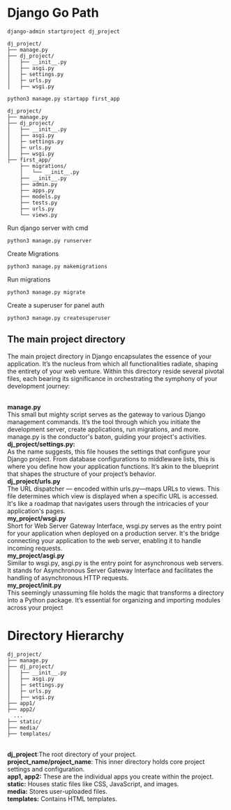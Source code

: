 # Django Go Path 

```shell
django-admin startproject dj_project
```

```shell
dj_project/
├── manage.py
├── dj_project/
│   ├── __init__.py
│   ├── asgi.py
│   ├─ settings.py
│   ├─ urls.py
│   ├── wsgi.py 
```

```shell
python3 manage.py startapp first_app
```

```shell
dj_project/
├── manage.py
├── dj_project/
│   ├── __init__.py
│   ├── asgi.py
│   ├─ settings.py
│   ├─ urls.py
│   ├── wsgi.py
├── first_app/
    ├── migrations/
    │   └── __init__.py
    ├── __init__.py
    ├── admin.py
    ├── apps.py
    ├── models.py
    ├── tests.py
    ├── urls.py
    └── views.py
```

Run django server with cmd
```shell
python3 manage.py runserver
```

Create Migrations
```shell
python3 manage.py makemigrations
```

Run migrations 
```shell
python3 manage.py migrate
```

Create a superuser for panel auth
```shell
python3 manage.py createsuperuser
```

## The main project directory

The main project directory in Django encapsulates the essence of your application. It’s the nucleus from which all functionalities radiate, shaping the entirety of your web venture. Within this directory reside several pivotal files, each bearing its significance in orchestrating the symphony of your development journey:

<br/><b>manage.py</b><br/>
This small but mighty script serves as the gateway to various Django management commands. It’s the tool through which you initiate the development server, create applications, run migrations, and more. manage.py is the conductor's baton, guiding your project's activities.
<br/><b>dj_project/settings.py:</b><br/>
As the name suggests, this file houses the settings that configure your Django project. From database configurations to middleware lists, this is where you define how your application functions. It’s akin to the blueprint that shapes the structure of your project’s behavior.
<br/><b>dj_project/urls.py</b><br/>
The URL dispatcher — encoded within urls.py—maps URLs to views. This file determines which view is displayed when a specific URL is accessed. It's like a roadmap that navigates users through the intricacies of your application's pages.
<br/><b>my_project/wsgi.py</b><br/>
Short for Web Server Gateway Interface, wsgi.py serves as the entry point for your application when deployed on a production server. It's the bridge connecting your application to the web server, enabling it to handle incoming requests.
<br/><b>my_project/asgi.py</b><br/>
Similar to wsgi.py, asgi.py is the entry point for asynchronous web servers. It stands for Asynchronous Server Gateway Interface and facilitates the handling of asynchronous HTTP requests.
<br/><b>my_project/__init__.py</b><br/>
This seemingly unassuming file holds the magic that transforms a directory into a Python package. It’s essential for organizing and importing modules across your project

# Directory Hierarchy

```shell
dj_project/
├── manage.py
├── dj_project/
│   ├── __init__.py
│   ├── asgi.py
│   ├─ settings.py
│   ├─ urls.py
│   ├── wsgi.py
├── app1/
├── app2/
  ...
├── static/
├── media/
├── templates/
```
<br/>
<b>dj_project</b>:The root directory of your project.
<br/>
<b>project_name/project_name</b>: This inner directory holds core project settings and configuration.
<br/>
<b>app1, app2:</b> These are the individual apps you create within the project.
<br/>
<b>static:</b> Houses static files like CSS, JavaScript, and images.
<br/>
<b>media:</b> Stores user-uploaded files.
<br/>
<b>templates:</b> Contains HTML templates.
<br/>
